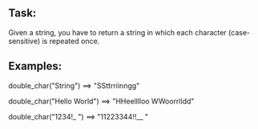 Task:
-----

Given a string, you have to return a string in which each character (case-sensitive) is repeated once.

Examples:
---------

double_char("String") ==> "SSttrriinngg"

double_char("Hello World") ==> "HHeelllloo  WWoorrlldd"

double_char("1234!_ ") ==> "11223344!!__  "

